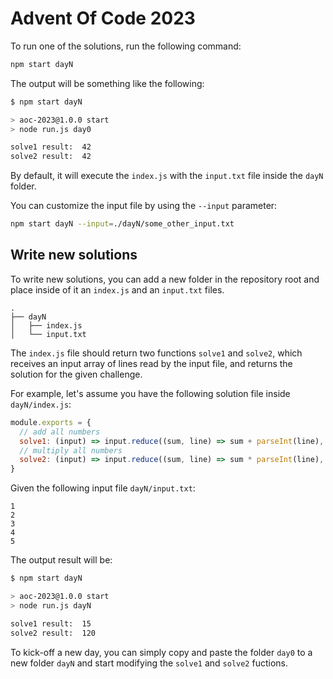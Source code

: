 # Advent Of Code 2023

To run one of the solutions, run the following command:
```sh
npm start dayN
```

The output will be something like the following:
```sh
$ npm start dayN

> aoc-2023@1.0.0 start
> node run.js day0

solve1 result:  42
solve2 result:  42
```

By default, it will execute the `index.js` with the `input.txt` file inside the `dayN` folder.

You can customize the input file by using the `--input` parameter:
```sh
npm start dayN --input=./dayN/some_other_input.txt
```

## Write new solutions

To write new solutions, you can add a new folder in the repository root and place inside of it an `index.js` and an `input.txt` files.

```
.
├── dayN
│   ├── index.js
│   └── input.txt
```

The `index.js` file should return two functions `solve1` and `solve2`, which receives an input array of lines read by the input file, and returns the solution for the given challenge.

For example, let's assume you have the following solution file inside `dayN/index.js`:
```js
module.exports = {
  // add all numbers
  solve1: (input) => input.reduce((sum, line) => sum + parseInt(line), 0),
  // multiply all numbers
  solve2: (input) => input.reduce((sum, line) => sum * parseInt(line), 1),
}
```

Given the following input file `dayN/input.txt`:
```
1
2
3
4
5
```

The output result will be:
```sh
$ npm start dayN

> aoc-2023@1.0.0 start
> node run.js dayN

solve1 result:  15 
solve2 result:  120
```

To kick-off a new day, you can simply copy and paste the folder `day0` to a new folder `dayN` and start modifying the `solve1` and `solve2` fuctions.
